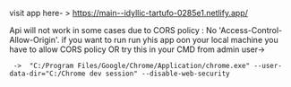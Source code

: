 visit app here- > https://main--idyllic-tartufo-0285e1.netlify.app/

Api will not work in some cases due to CORS policy : No 'Access-Control-Allow-Origin'.
if you want to run run yhis app oon your local machine you have to allow CORS policy OR try this in your CMD from admin user-> 

     ->  "C:/Program Files/Google/Chrome/Application/chrome.exe" --user-data-dir="C:/Chrome dev session" --disable-web-security
